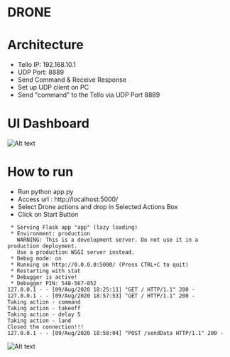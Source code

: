 # DRONE

# Architecture
- Tello IP: 192.168.10.1
- UDP Port: 8889
- Send Command & Receive Response
- Set up UDP client on PC
- Send "command" to the Tello via UDP Port 8889

# UI Dashboard

![Alt text](https://user-images.githubusercontent.com/44663781/89732755-8de3dd80-da6e-11ea-81cf-3a231322c3b7.png)

# How to run

- Run python app.py 
- Access url : http://localhost:5000/
- Select Drone actions and drop in Selected Actions Box
- Click on Start Button

```
 * Serving Flask app "app" (lazy loading)
 * Environment: production
   WARNING: This is a development server. Do not use it in a production deployment.
   Use a production WSGI server instead.
 * Debug mode: on
 * Running on http://0.0.0.0:5000/ (Press CTRL+C to quit)
 * Restarting with stat
 * Debugger is active!
 * Debugger PIN: 548-567-052
127.0.0.1 - - [09/Aug/2020 18:25:11] "GET / HTTP/1.1" 200 -
127.0.0.1 - - [09/Aug/2020 18:57:53] "GET / HTTP/1.1" 200 -
Taking action - command
Taking action - takeoff
Taking action - delay 5
Taking action - land
Closed the connection!!!
127.0.0.1 - - [09/Aug/2020 18:58:04] "POST /sendData HTTP/1.1" 200 -
```
![Alt text](https://user-images.githubusercontent.com/44663781/89733553-ce922580-da73-11ea-976f-3fe94b6ea268.png)
